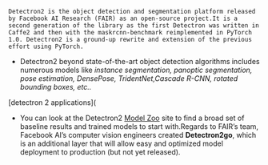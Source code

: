 `Detectron2 is the object detection and segmentation platform released by Facebook AI Research (FAIR) as an open-source project.It is a second generation of the library as the first Detectron was written in Caffe2 and then with the maskrcnn-benchmark reimplemented in PyTorch 1.0. Detectron2 is a ground-up rewrite and extension of the previous effort using PyTorch.`

- Detectron2 beyond state-of-the-art object detection algorithms includes numerous models like *instance segmentation, panoptic segmentation, pose estimation, DensePose, TridentNet,Cascade R-CNN, rotated bounding boxes, etc..*

[detectron 2 applications](
- You can look at the Detectron2 [Model Zoo](https://github.com/facebookresearch/detectron2/blob/master/MODEL_ZOO.md) site to find a broad set of baseline results and trained models to start with.Regards to FAIR’s team, Facebook AI’s computer vision engineers created **Detectron2go**, which is an additional layer that will allow easy and optimized model deployment to production (but not yet released).


